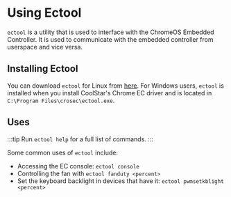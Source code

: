 # Using Ectool

`ectool` is a utility that is used to interface with the ChromeOS Embedded Controller. It is used to communicate with the embedded controller from userspace and vice versa.

## Installing Ectool

You can download `ectool` for Linux from [here](https://tree123.org/files/utils/ectool). For Windows users, `ectool` is installed when you install CoolStar's Chrome EC driver and is located in `C:\Program Files\crosec\ectool.exe`.

## Uses

:::tip
Run `ectool help` for a full list of commands.
:::

Some common uses of `ectool` include:

* Accessing the EC console: `ectool console`
* Controlling the fan with `ectool fanduty <percent>`
* Set the keyboard backlight in devices that have it: `ectool pwmsetkblight <percent>`
